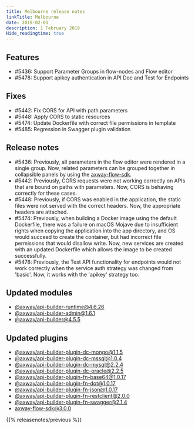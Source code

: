 ```yaml
---
title: Melbourne release notes
linkTitle: Melbourne
date: 2019-02-01
description: 1 February 2019
Hide_readingtime: true
---
```

## Features

* #5436: Support Parameter Groups in flow-nodes and Flow editor
* #5478: Support apikey authentication in API Doc and Test for Endpoints

## Fixes

* #5442: Fix CORS for API with path parameters
* #5448: Apply CORS to static resources
* #5474: Update Dockerfile with correct file permissions in template
* #5485: Regression in Swagger plugin validation

## Release notes

* #5436: Previously, all parameters in the flow editor were rendered in a single group. Now, related parameters can be grouped together in collapsible panels by using the [axway-flow-sdk](https://www.npmjs.com/package/axway-flow-sdk).
* #5442: Previously, CORS requests were not working correctly on APIs that are bound on paths with parameters. Now, CORS is behaving correctly for these cases.
* #5448: Previously, if CORS was enabled in the application, the static files were not served with the correct headers. Now, the appropriate headers are attached.
* #5474: Previously, when building a Docker image using the default Dockerfile, there was a failure on macOS Mojave due to insufficient rights when copying the application into the app directory, and OS would succeed to create the container, but had incorrect file permissions that would disallow write. Now, new services are created with an updated Dockerfile which allows the image to be created successfully.
* #5478: Previously, the Test API functionality for endpoints would not work correctly when the service auth strategy was changed from 'basic'. Now, it works with the 'apikey' strategy too.

## Updated modules

* [@axway/api-builder-runtime@4.6.26](https://www.npmjs.com/package/@axway/api-builder-runtime/v/4.6.26)
* [@axway/api-builder-admin@1.6.1](https://www.npmjs.com/package/@axway/api-builder-admin/v/1.6.1)
* [@axway/api-builder@4.5.5](https://www.npmjs.com/package/@axway/api-builder/v/4.5.5)

## Updated plugins

* [@axway/api-builder-plugin-dc-mongo@1.1.5](https://www.npmjs.com/package/@axway/api-builder-plugin-dc-mongo/v/1.1.5)
* [@axway/api-builder-plugin-dc-mssql@1.0.4](https://www.npmjs.com/package/@axway/api-builder-plugin-dc-mssql/v/1.0.4)
* [@axway/api-builder-plugin-dc-mysql@2.2.4](https://www.npmjs.com/package/@axway/api-builder-plugin-dc-mysql/v/2.2.4)
* [@axway/api-builder-plugin-dc-oracle@2.2.5](https://www.npmjs.com/package/@axway/api-builder-plugin-dc-oracle/v/2.2.5)
* [@axway/api-builder-plugin-fn-base64@1.0.17](https://www.npmjs.com/package/@axway/api-builder-plugin-fn-base64/v/1.0.17)
* [@axway/api-builder-plugin-fn-dot@1.0.17](https://www.npmjs.com/package/@axway/api-builder-plugin-fn-dot/v/1.0.17)
* [@axway/api-builder-plugin-fn-json@1.0.17](https://www.npmjs.com/package/@axway/api-builder-plugin-fn-json/v/1.0.17)
* [@axway/api-builder-plugin-fn-restclient@2.0.0](https://www.npmjs.com/package/@axway/api-builder-plugin-fn-restclient/v/2.0.0)
* [@axway/api-builder-plugin-fn-swagger@2.1.4](https://www.npmjs.com/package/@axway/api-builder-plugin-fn-swagger/v/2.1.4)
* [axway-flow-sdk@3.0.0](https://www.npmjs.com/package/axway-flow-sdk/v/3.0.0)

{{% releasenotes/previous %}}
